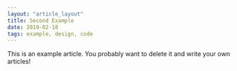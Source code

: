 ```yaml
---
layout: "article_layout"
title: Second Example
date: 2019-02-18
tags: example, design, code
---
```


<p>This is an example article. You probably want to delete it and write your own articles!</p>
